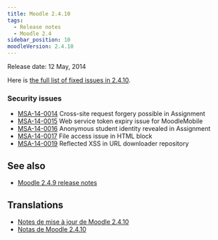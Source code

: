 ```yaml
---
title: Moodle 2.4.10
tags:
  - Release notes
  - Moodle 2.4
sidebar_position: 10
moodleVersion: 2.4.10
---
```


Release date: 12 May, 2014

Here is [the full list of fixed issues in 2.4.10](https://tracker.moodle.org/secure/IssueNavigator!executeAdvanced.jspa?jqlQuery=project+%3D+mdl+AND+resolution+%3D+fixed+AND+fixVersion+in+%28%222.4.10%22%29+ORDER+BY+priority+DESC&runQuery=true&clear=true).

### Security issues

- [MSA-14-0014](https://moodle.org/mod/forum/discuss.php?d=260361) Cross-site request forgery possible in Assignment
- [MSA-14-0015](https://moodle.org/mod/forum/discuss.php?d=260362) Web service token expiry issue for MoodleMobile
- [MSA-14-0016](https://moodle.org/mod/forum/discuss.php?d=260363) Anonymous student identity revealed in Assignment
- [MSA-14-0017](https://moodle.org/mod/forum/discuss.php?d=260364) File access issue in HTML block
- [MSA-14-0019](https://moodle.org/mod/forum/discuss.php?d=260366) Reflected XSS in URL downloader repository

## See also

- [Moodle 2.4.9 release notes](/general/releases/2.4/2.4.9)

## Translations

- [Notes de mise à jour de Moodle 2.4.10](https://docs.moodle.org/fr/Notes_de_mise_à_jour_de_Moodle_2.4.10)
- [Notas de Moodle 2.4.10](https://docs.moodle.org/es/Notas_de_Moodle_2.4.10)
